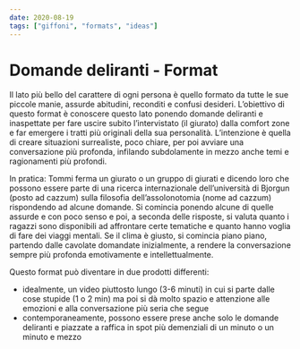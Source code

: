 ```yaml
---
date: 2020-08-19
tags: ["giffoni", "formats", "ideas"]
---
```

# Domande deliranti - Format

Il lato più bello del carattere di ogni persona è quello formato da tutte le sue piccole manie, assurde abitudini, reconditi e confusi desideri. L’obiettivo di questo format è conoscere questo lato ponendo domande deliranti e inaspettate per fare uscire subito l’intervistato (il giurato) dalla comfort zone e far emergere i tratti più originali della sua personalità. L’intenzione è quella di creare situazioni surrealiste, poco chiare, per poi avviare una conversazione più profonda, infilando subdolamente in mezzo anche temi e ragionamenti più profondi.

In pratica: Tommi ferma un giurato o un gruppo di giurati e dicendo loro che possono essere parte di una ricerca internazionale dell’università di Bjorgun (posto ad cazzum) sulla filosofia dell’assolonotomia (nome ad cazzum) rispondendo ad alcune domande. Si comincia ponendo alcune di quelle assurde e con poco senso e poi, a seconda delle risposte, si valuta quanto i ragazzi sono disponibili ad affrontare certe tematiche e quanto hanno voglia di fare dei viaggi mentali. Se il clima è giusto, si comincia piano piano, partendo dalle cavolate domandate inizialmente, a rendere la conversazione sempre più profonda emotivamente e intellettualmente.

Questo format può diventare in due prodotti differenti:
- idealmente, un video piuttosto lungo (3-6 minuti) in cui si parte dalle cose stupide (1 o 2 min) ma poi si dà molto spazio e attenzione alle emozioni e alla conversazione più seria che segue
- contemporaneamente, possono essere prese anche solo le domande deliranti e piazzate a raffica in spot più demenziali di un minuto o un minuto e mezzo
